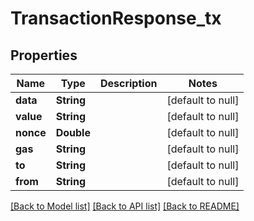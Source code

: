 # TransactionResponse_tx
## Properties

| Name | Type | Description | Notes |
|------------ | ------------- | ------------- | -------------|
| **data** | **String** |  | [default to null] |
| **value** | **String** |  | [default to null] |
| **nonce** | **Double** |  | [default to null] |
| **gas** | **String** |  | [default to null] |
| **to** | **String** |  | [default to null] |
| **from** | **String** |  | [default to null] |

[[Back to Model list]](../README.md#documentation-for-models) [[Back to API list]](../README.md#documentation-for-api-endpoints) [[Back to README]](../README.md)

